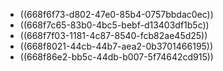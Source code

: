 - ((668f6f73-d802-47e0-85b4-0757bbdac0ec))
- ((668f7c65-83b0-4bc5-bebf-d13403df1b5c))
- ((668f7f03-1181-4c87-8540-fcb82ae45d25))
- ((668f8021-44cb-44b7-aea2-0b3701466195))
- ((668f86e2-bb5c-44db-b007-5f74642cd915))